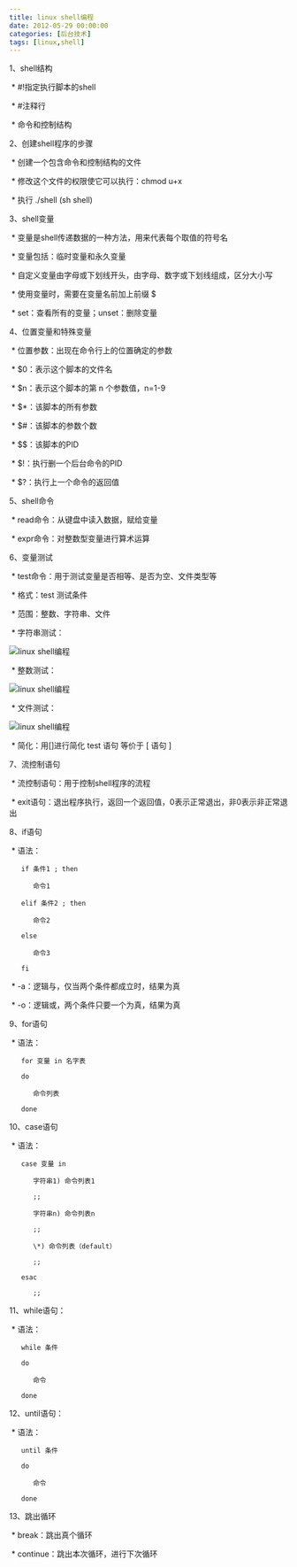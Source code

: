 ```yaml
---
title: linux shell编程
date: 2012-05-29 00:00:00
categories: [后台技术]
tags: [linux,shell]
---
```


1、shell结构

 \* \#!指定执行脚本的shell

 \* \#注释行

 \* 命令和控制结构


2、创建shell程序的步骤

 \* 创建一个包含命令和控制结构的文件

 \* 修改这个文件的权限使它可以执行：chmod u+x

 \* 执行 ./shell (sh shell)


3、shell变量

 \* 变量是shell传递数据的一种方法，用来代表每个取值的符号名

 \* 变量包括：临时变量和永久变量

 \* 自定义变量由字母或下划线开头，由字母、数字或下划线组成，区分大小写

 \* 使用变量时，需要在变量名前加上前缀 $

 \* set：查看所有的变量；unset：删除变量


4、位置变量和特殊变量

 \* 位置参数：出现在命令行上的位置确定的参数

 \* $0：表示这个脚本的文件名

 \* $n：表示这个脚本的第 n 个参数值，n=1-9

 \* $\*：该脚本的所有参数

 \* $\#：该脚本的参数个数

 \* $$：该脚本的PID

 \* $!：执行删一个后台命令的PID

 \* $?：执行上一个命令的返回值


5、shell命令

 \* read命令：从键盘中读入数据，赋给变量

 \* expr命令：对整数型变量进行算术运算


6、变量测试

 \* test命令：用于测试变量是否相等、是否为空、文件类型等

 \* 格式：test 测试条件

 \* 范围：整数、字符串、文件

 \* 字符串测试：

![linux
shell编程](http://ww1.sinaimg.cn/mw600/88a9c274jw1dtfl7dgfzmg.gif)


 \* 整数测试：

![linux
shell编程](http://ww3.sinaimg.cn/mw600/88a9c274jw1dtfl7iy4ufg.gif)


 \* 文件测试：

![linux
shell编程](http://ww3.sinaimg.cn/mw600/88a9c274jw1dtfl7petoxg.gif)


 \* 简化：用[]进行简化 test 语句 等价于 [ 语句 ]


7、流控制语句

 \* 流控制语句：用于控制shell程序的流程

 \* exit语句：退出程序执行，返回一个返回值，0表示正常退出，非0表示非正常退出


8、if语句

 \* 语法：
```
   if 条件1 ; then

      命令1

   elif 条件2 ; then

      命令2

   else

      命令3

   fi
```
 \* -a：逻辑与，仅当两个条件都成立时，结果为真

 \* -o：逻辑或，两个条件只要一个为真，结果为真


9、for语句

 \* 语法：
```
   for 变量 in 名字表

   do

      命令列表

   done
```

10、case语句

 \* 语法：
```
   case 变量 in

      字符串1) 命令列表1

      ;;

      字符串n) 命令列表n

      ;;

      \*) 命令列表（default）

      ;;

   esac

      ;;
```

11、while语句：

 \* 语法：
```
   while 条件

   do

      命令

   done
```

12、until语句：

 \* 语法：
```
   until 条件

   do

      命令

   done
```

13、跳出循环

 \* break：跳出真个循环

 \* continue：跳出本次循环，进行下次循环
